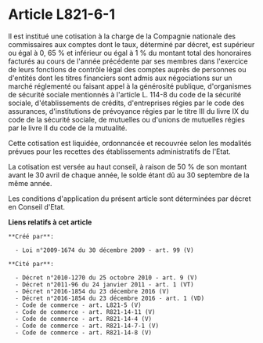 # Article L821-6-1

Il est institué une cotisation à la charge de la Compagnie nationale des commissaires aux comptes dont le taux, déterminé par
décret, est supérieur ou égal à 0, 65 % et inférieur ou égal à 1 % du montant total des honoraires facturés au cours de
l'année précédente par ses membres dans l'exercice de leurs fonctions de contrôle légal des comptes auprès de personnes ou
d'entités dont les titres financiers sont admis aux négociations sur un marché réglementé ou faisant appel à la générosité
publique, d'organismes de sécurité sociale mentionnés à l'article L. 114-8 du code de la sécurité sociale, d'établissements
de crédits, d'entreprises régies par le code des assurances, d'institutions de prévoyance régies par le titre III du livre IX
du code de la sécurité sociale, de mutuelles ou d'unions de mutuelles régies par le livre II du code de la mutualité. 

Cette cotisation est liquidée, ordonnancée et recouvrée selon les modalités prévues pour les recettes des établissements
administratifs de l'Etat. 

La cotisation est versée au haut conseil, à raison de 50 % de son montant avant le 30 avril de chaque année, le solde étant
dû au 30 septembre de la même année. 

Les conditions d'application du présent article sont déterminées par décret en Conseil d'Etat.

**Liens relatifs à cet article**

	**Créé par**:

	  - Loi n°2009-1674 du 30 décembre 2009 - art. 99 (V)

	**Cité par**:

	  - Décret n°2010-1270 du 25 octobre 2010 - art. 9 (V)
	  - Décret n°2011-96 du 24 janvier 2011 - art. 1 (VT)
	  - Décret n°2016-1854 du 23 décembre 2016 (V)
	  - Décret n°2016-1854 du 23 décembre 2016 - art. 1 (VD)
	  - Code de commerce - art. L821-5 (V)
	  - Code de commerce - art. R821-14-11 (V)
	  - Code de commerce - art. R821-14-4 (V)
	  - Code de commerce - art. R821-14-7-1 (V)
	  - Code de commerce - art. R821-14-8 (V)
